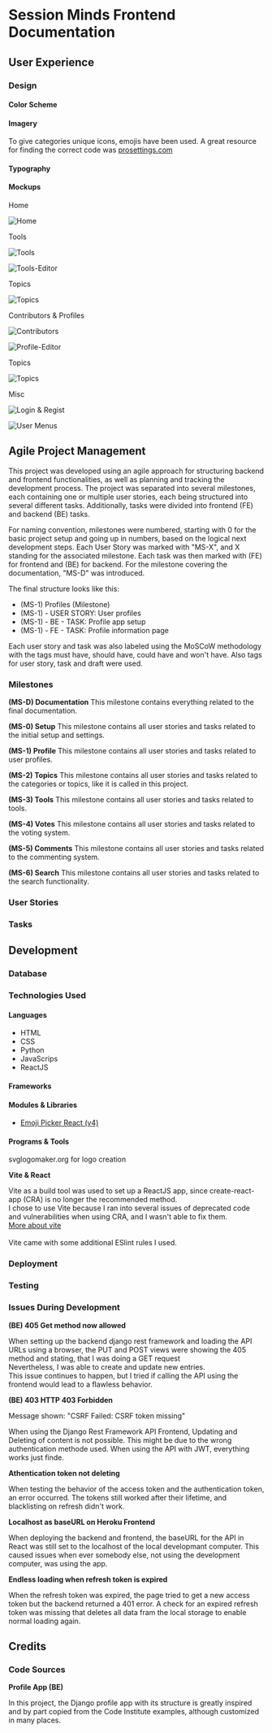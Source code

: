 # Session Minds Frontend Documentation

## User Experience

### Design

#### Color Scheme

#### Imagery

To give categories unique icons, emojis have been used. A great resource for finding the correct code was [prosettings.com](https://www.prosettings.com/emoji-list/)

#### Typography

#### Mockups

<summary>Home</summary>

![Home](/documentation/images/wireframes/Home.png)

<summary>Tools</summary>

![Tools](/documentation/images/wireframes/Tools.png)

![Tools-Editor](/documentation/images/wireframes/Tools-Editor.png)

<summary>Topics</summary>

![Topics](/documentation/images/wireframes/Topics.png)

<summary>Contributors & Profiles</summary>

![Contributors](/documentation/images/wireframes/Contributors.png)

![Profile-Editor](/documentation/images/wireframes/Profile-Editor.png)

<summary>Topics</summary>

![Topics](/documentation/images/wireframes/Topics.png)

<summary>Misc</summary>

![Login & Regist](/documentation/images/wireframes/Login-Regist.png)

![User Menus](/documentation/images/wireframes/User-Menus.png)

## Agile Project Management

This project was developed using an agile approach for structuring backend and frontend functionalities, as well as planning and tracking the development process. The project was separated into several milestones, each containing one or multiple user stories, each being structured into several different tasks. Additionally, tasks were divided into frontend (FE) and backend (BE) tasks.

For naming convention, milestones were numbered, starting with 0 for the basic project setup and going up in numbers, based on the logical next development steps. Each User Story was marked with "MS-X", and X standing for the associated milestone. Each task was then marked with (FE) for frontend and (BE) for backend. For the milestone covering the documentation, "MS-D" was introduced.

The final structure looks like this:

- (MS-1) Profiles (Milestone)
- (MS-1) - USER STORY: User profiles
- (MS-1) - BE - TASK: Profile app setup
- (MS-1) - FE - TASK: Profile information page

Each user story and task was also labeled using the MoSCoW methodology with the tags must have, should have, could have and won't have. Also tags for user story, task and draft were used.

### Milestones

**(MS-D) Documentation**
This milestone contains everything related to the final documentation.

**(MS-0) Setup**
This milestone contains all user stories and tasks related to the initial setup and settings.

**(MS-1) Profile**
This milestone contains all user stories and tasks related to user profiles.

**(MS-2) Topics**
This milestone contains all user stories and tasks related to the categories or topics, like it is called in this project.

**(MS-3) Tools**
This milestone contains all user stories and tasks related to tools.

**(MS-4) Votes**
This milestone contains all user stories and tasks related to the voting system.

**(MS-5) Comments**
This milestone contains all user stories and tasks related to the commenting system.

**(MS-6) Search**
This milestone contains all user stories and tasks related to the search functionality.

### User Stories

### Tasks

## Development

### Database

### Technologies Used

#### Languages

- HTML
- CSS
- Python
- JavaScrips
- ReactJS

#### Frameworks

#### Modules & Libraries

- [Emoji Picker React (v4)](https://www.npmjs.com/package/emoji-picker-react?activeTab=readme)

#### Programs & Tools

svglogomaker.org for logo creation

**Vite & React**

Vite as a build tool was used to set up a ReactJS app, since create-react-app (CRA) is no longer the recommended method.<br>
I chose to use Vite because I ran into several issues of deprecated code and vulnerabilities when using CRA, and I wasn't able to fix them.<br>
[More about vite](https://vitejs.dev/guide/)<br>
<br>
Vite came with some additional ESlint rules I used.<br>

### Deployment

### Testing

### Issues During Development

**(BE) 405 Get method now allowed**

When setting up the backend django rest framework and loading the API URLs using a browser, the PUT and POST views were showing the 405 method and stating, that I was doing a GET request<br>
Nevertheless, I was able to create and update new entries.<br>
This issue continues to happen, but I tried if calling the API using the frontend would lead to a flawless behavior.<br>

**(BE) 403 HTTP 403 Forbidden**

Message shown: "CSRF Failed: CSRF token missing"

When using the Django Rest Framework API Frontend, Updating and Deleting of content is not possible. This might be due to the wrong authentication methode used.
When using the API with JWT, everything works just finde.

**Athentication token not deleting**

When testing the behavior of the access token and the authentication token, an error occurred. The tokens still worked after their lifetime, and blacklisting on refresh didn't work.

**Localhost as baseURL on Heroku Frontend**

When deploying the backend and frontend, the baseURL for the API in React was still set to the localhost of the local developmant computer. This caused issues when ever somebody else, not using the development computer, was using the app.

**Endless loading when refresh token is expired**

When the refresh token was expired, the page tried to get a new access token but the backend returned a 401 error.
A check for an expired refresh token was missing that deletes all data fram the local storage to enable normal loading again.

## Credits

### Code Sources

**Profile App (BE)**

In this project, the Django profile app with its structure is greatly inspired and by part copied from the Code Institute examples, although customized in many places.
